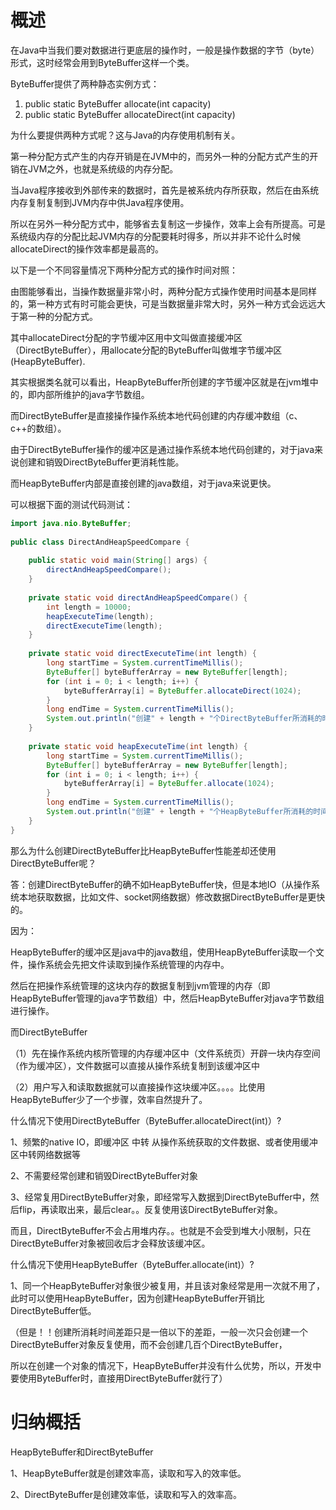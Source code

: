 # 概述

在Java中当我们要对数据进行更底层的操作时，一般是操作数据的字节（byte）形式，这时经常会用到ByteBuffer这样一个类。

ByteBuffer提供了两种静态实例方式： 

1. public static ByteBuffer allocate(int capacity) 
2. public static ByteBuffer allocateDirect(int capacity) 

为什么要提供两种方式呢？这与Java的内存使用机制有关。

第一种分配方式产生的内存开销是在JVM中的，而另外一种的分配方式产生的开销在JVM之外，也就是系统级的内存分配。

当Java程序接收到外部传来的数据时，首先是被系统内存所获取，然后在由系统内存复制复制到JVM内存中供Java程序使用。

所以在另外一种分配方式中，能够省去复制这一步操作，效率上会有所提高。可是系统级内存的分配比起JVM内存的分配要耗时得多，所以并非不论什么时候allocateDirect的操作效率都是最高的。

以下是一个不同容量情况下两种分配方式的操作时间对照： 



由图能够看出，当操作数据量非常小时，两种分配方式操作使用时间基本是同样的，第一种方式有时可能会更快，可是当数据量非常大时，另外一种方式会远远大于第一种的分配方式。



其中allocateDirect分配的字节缓冲区用中文叫做直接缓冲区（DirectByteBuffer），用allocate分配的ByteBuffer叫做堆字节缓冲区(HeapByteBuffer).

其实根据类名就可以看出，HeapByteBuffer所创建的字节缓冲区就是在jvm堆中的，即内部所维护的java字节数组。

而DirectByteBuffer是直接操作操作系统本地代码创建的内存缓冲数组（c、c++的数组）。

由于DirectByteBuffer操作的缓冲区是通过操作系统本地代码创建的，对于java来说创建和销毁DirectByteBuffer更消耗性能。

而HeapByteBuffer内部是直接创建的java数组，对于java来说更快。

可以根据下面的测试代码测试：

```java
import java.nio.ByteBuffer;
 
public class DirectAndHeapSpeedCompare {
 
    public static void main(String[] args) {
        directAndHeapSpeedCompare();
    }
 
    private static void directAndHeapSpeedCompare() {
        int length = 10000;
        heapExecuteTime(length);
        directExecuteTime(length);
    }
 
    private static void directExecuteTime(int length) {
        long startTime = System.currentTimeMillis();
        ByteBuffer[] byteBufferArray = new ByteBuffer[length];
        for (int i = 0; i < length; i++) {
            byteBufferArray[i] = ByteBuffer.allocateDirect(1024);
        }
        long endTime = System.currentTimeMillis();
        System.out.println("创建" + length + "个DirectByteBuffer所消耗的时间：" + (endTime - startTime));
    }
 
    private static void heapExecuteTime(int length) {
        long startTime = System.currentTimeMillis();
        ByteBuffer[] byteBufferArray = new ByteBuffer[length];
        for (int i = 0; i < length; i++) {
            byteBufferArray[i] = ByteBuffer.allocate(1024);
        }
        long endTime = System.currentTimeMillis();
        System.out.println("创建" + length + "个HeapByteBuffer所消耗的时间：" + (endTime - startTime));
    }
}
```



那么为什么创建DirectByteBuffer比HeapByteBuffer性能差却还使用DirectByteBuffer呢？

答：创建DirectByteBuffer的确不如HeapByteBuffer快，但是本地IO（从操作系统本地获取数据，比如文件、socket网络数据）修改数据DirectByteBuffer是更快的。

因为：

HeapByteBuffer的缓冲区是java中的java数组，使用HeapByteBuffer读取一个文件，操作系统会先把文件读取到操作系统管理的内存中。

然后在把操作系统管理的这块内存的数据复制到jvm管理的内存（即HeapByteBuffer管理的java字节数组）中，然后HeapByteBuffer对java字节数组进行操作。

而DirectByteBuffer

（1）先在操作系统内核所管理的内存缓冲区中（文件系统页）开辟一块内存空间（作为缓冲区），文件数据可以直接从操作系统复制到该缓冲区中

（2）用户写入和读取数据就可以直接操作这块缓冲区。。。。比使用HeapByteBuffer少了一个步骤，效率自然提升了。

什么情况下使用DirectByteBuffer（ByteBuffer.allocateDirect(int)）?

1、频繁的native IO，即缓冲区 中转 从操作系统获取的文件数据、或者使用缓冲区中转网络数据等

2、不需要经常创建和销毁DirectByteBuffer对象

3、经常复用DirectByteBuffer对象，即经常写入数据到DirectByteBuffer中，然后flip，再读取出来，最后clear。。反复使用该DirectByteBuffer对象。

而且，DirectByteBuffer不会占用堆内存。。也就是不会受到堆大小限制，只在DirectByteBuffer对象被回收后才会释放该缓冲区。

什么情况下使用HeapByteBuffer（ByteBuffer.allocate(int)）?

1、同一个HeapByteBuffer对象很少被复用，并且该对象经常是用一次就不用了，此时可以使用HeapByteBuffer，因为创建HeapByteBuffer开销比DirectByteBuffer低。

（但是！！创建所消耗时间差距只是一倍以下的差距，一般一次只会创建一个DirectByteBuffer对象反复使用，而不会创建几百个DirectByteBuffer，

所以在创建一个对象的情况下，HeapByteBuffer并没有什么优势，所以，开发中要使用ByteBuffer时，直接用DirectByteBuffer就行了）

 

# 归纳概括

HeapByteBuffer和DirectByteBuffer

1、HeapByteBuffer就是创建效率高，读取和写入的效率低。

2、DirectByteBuffer是创建效率低，读取和写入的效率高。

